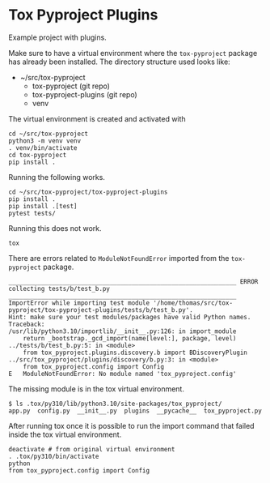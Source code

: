 # Tox Pyproject Plugins

Example project with plugins.

Make sure to have a virtual environment where the `tox-pyproject` package has already been installed.
The directory structure used looks like:

- ~/src/tox-pyproject
  - tox-pyproject (git repo)
  - tox-pyproject-plugins (git repo)
  - venv

The virtual environment is created and activated with

```shell
cd ~/src/tox-pyproject
python3 -m venv venv
. venv/bin/activate
cd tox-pyproject
pip install .
```

Running the following works.

```shell
cd ~/src/tox-pyproject/tox-pyproject-plugins
pip install .
pip install .[test]
pytest tests/
```

Running this does not work.

```shell
tox
```

There are errors related to `ModuleNotFoundError` imported from the `tox-pyproject` package.

```shell
_______________________________________________________________ ERROR collecting tests/b/test_b.py _______________________________________________________________
ImportError while importing test module '/home/thomas/src/tox-pyproject/tox-pyproject-plugins/tests/b/test_b.py'.
Hint: make sure your test modules/packages have valid Python names.
Traceback:
/usr/lib/python3.10/importlib/__init__.py:126: in import_module
    return _bootstrap._gcd_import(name[level:], package, level)
../tests/b/test_b.py:5: in <module>
    from tox_pyproject.plugins.discovery.b import BDiscoveryPlugin
../src/tox_pyproject/plugins/discovery/b.py:3: in <module>
    from tox_pyproject.config import Config
E   ModuleNotFoundError: No module named 'tox_pyproject.config'
```

The missing module is in the tox virtual environment.

```shell
$ ls .tox/py310/lib/python3.10/site-packages/tox_pyproject/
app.py  config.py  __init__.py  plugins  __pycache__  tox_pyproject.py
```

After running tox once it is possible to run the import command that failed inside the tox virtual environment.

```shell
deactivate # from original virtual environment
. .tox/py310/bin/activate
python
from tox_pyproject.config import Config
```

